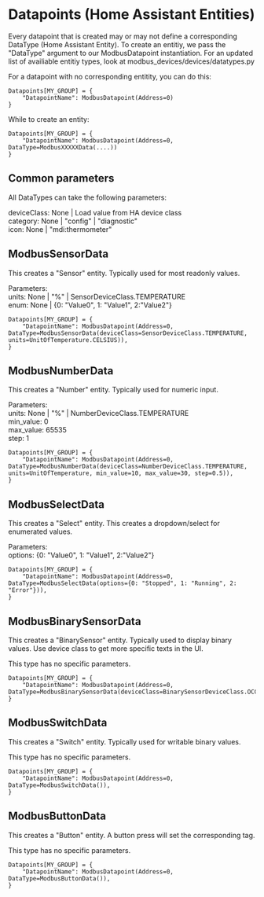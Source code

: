 # Datapoints (Home Assistant Entities)

Every datapoint that is created may or may not define a corresponding DataType (Home Assistant Entity).
To create an entitiy, we pass the "DataType" argument to our ModbusDatapoint instantiation.
For an updated list of availiable entitiy types, look at modbus_devices/devices/datatypes.py

For a datapoint with no corresponding entitity, you can do this:
```
Datapoints[MY_GROUP] = {
	"DatapointName": ModbusDatapoint(Address=0)
}
```
While to create an entity:
```
Datapoints[MY_GROUP] = {
	"DatapointName": ModbusDatapoint(Address=0, DataType=ModbusXXXXXData(....))
}
```

## Common parameters

All DataTypes can take the following parameters:

deviceClass:	None | Load value from HA device class  
category:	None | "config" | "diagnostic"  
icon:		None | "mdi:thermometer"

## ModbusSensorData

This creates a "Sensor" entity. Typically used for most readonly values.

Parameters:  
units:		None | "%" | SensorDeviceClass.TEMPERATURE  
enum:		None | {0: "Value0", 1: "Value1", 2:"Value2"}

```
Datapoints[MY_GROUP] = {  
	"DatapointName": ModbusDatapoint(Address=0, DataType=ModbusSensorData(deviceClass=SensorDeviceClass.TEMPERATURE, units=UnitOfTemperature.CELSIUS)),  
}
```

## ModbusNumberData

This creates a "Number" entity. Typically used for numeric input.

Parameters:  
units:		None | "%" | NumberDeviceClass.TEMPERATURE  
min_value:	0  
max_value:	65535  
step:		1

```
Datapoints[MY_GROUP] = {  
	"DatapointName": ModbusDatapoint(Address=0, DataType=ModbusNumberData(deviceClass=NumberDeviceClass.TEMPERATURE, units=UnitOfTemperature, min_value=10, max_value=30, step=0.5)),  
}
```

## ModbusSelectData

This creates a "Select" entity. This creates a dropdown/select for enumerated values.

Parameters:  
options:	{0: "Value0", 1: "Value1", 2:"Value2"}

```
Datapoints[MY_GROUP] = {
	"DatapointName": ModbusDatapoint(Address=0, DataType=ModbusSelectData(options={0: "Stopped", 1: "Running", 2: "Error"})),
}
```

## ModbusBinarySensorData

This creates a "BinarySensor" entity. Typically used to display binary values.
Use device class to get more specific texts in the UI.

This type has no specific parameters.

```
Datapoints[MY_GROUP] = {
	"DatapointName": ModbusDatapoint(Address=0, DataType=ModbusBinarySensorData(deviceClass=BinarySensorDeviceClass.OCCUPANCY)),
}
```

## ModbusSwitchData

This creates a "Switch" entity. Typically used for writable binary values.

This type has no specific parameters.

```
Datapoints[MY_GROUP] = {
	"DatapointName": ModbusDatapoint(Address=0, DataType=ModbusSwitchData()),
}
```

## ModbusButtonData

This creates a "Button" entity. A button press will set the corresponding tag.

This type has no specific parameters.

```
Datapoints[MY_GROUP] = {
	"DatapointName": ModbusDatapoint(Address=0, DataType=ModbusButtonData()),
}
```
